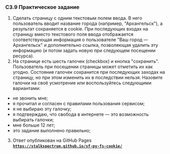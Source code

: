 ### C3.9 Практическое задание ###
1. Сделать страницу с одним текстовым полем ввода. В него пользователь вводит
название города (например, "Архангельск"), а результат сохраняется в cookie.
При последующих входах на страницу вместо текстового поля ввода отображается
соответствующая информация о пользователе "Ваш город — Архангельск" и
дополнительно ссылка, позволяющая удалить эту информацию (и потом задать новую
при следующем посещении ресурса).    
2. На странице есть шесть галочек (checkbox) и кнопка "сохранить". Пользователь
при посещении страницы может отметить их как угодно. Состояние галочек
сохранится при последующих заходах на страницу, но при этом изменить их в
последствии нельзя. Назовите галочки на своё усмотрение или воспользуйтесь
следующими вариантами:    
- не звонить мне;    
- я прочитал и согласен с правилами пользования сервисом;    
- я не выбираю эту галочку;    
- я подтверждаю, что свобода в интернете — это возможность выбирать галочки;    
- мне больше 12 лет;    
- это задание выполнено правильно;    
3. Ответ опубликован на GitHub Pages    
[**`https://stalkspectrum.github.io/sf-py-fs-cookie/`**](https://stalkspectrum.github.io/sf-py-fs-cookie/)    

